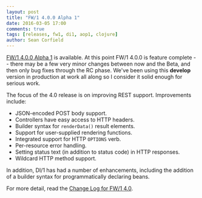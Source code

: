 ```yaml
---
layout: post
title: "FW/1 4.0.0 Alpha 1"
date: 2016-03-05 17:00
comments: true
tags: [releases, fw1, di1, aop1, clojure]
author: Sean Corfield
---
```

[FW/1 4.0.0 Alpha 1](https://github.com/framework-one/fw1/releases/tag/v4.0.0-alpha1) is available. At this point FW/1 4.0.0 is feature complete -- there may be a few very minor changes between now and the Beta, and then only bug fixes through the RC phase. We've been using this **develop** version in production at work all along so I consider it solid enough for serious work.<!-- more -->

The focus of the 4.0 release is on improving REST support. Improvements include:

* JSON-encoded POST body support.
* Controllers have easy access to HTTP headers.
* Builder syntax for `renderData()` result elements.
* Support for user-supplied rendering functions.
* Integrated support for HTTP `OPTIONS` verb.
* Per-resource error handling.
* Setting status text (in addition to status code) in HTTP responses.
* Wildcard HTTP method support.

In addition, DI/1 has had a number of enhancements, including the addition of a builder syntax for programmatically declaring beans.

For more detail, read the [Change Log for FW/1 4.0](http://framework-one.github.io/documentation/4.0/changes.html).
